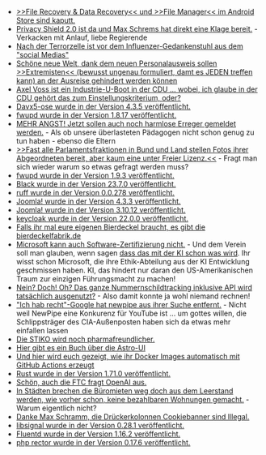 * [>>File Recovery & Data Recovery<< und >>File Manager<< im Android Store sind kaputt.](https://www.borncity.com/blog/2023/07/08/zwei-file-manager-apps-im-google-play-store-transferieren-daten-nach-china/)
* [Privacy Shield 2.0 ist da und Max Schrems hat direkt eine Klage bereit.](https://blog.fefe.de/?ts=9a52f638) - Verkacken mit Anlauf, liebe Regierende
* [Nach der Terrorzelle ist vor dem Influenzer-Gedankenstuhl aus dem "social Medias"](https://blog.fefe.de/?ts=9a5423ae)
* [Schöne neue Welt, dank dem neuen Personalausweis sollen >>Extremisten<< (bewusst ungenau formuliert, damt es JEDEN treffen kann) an der Ausreise gehindert werden können](https://blog.fefe.de/?ts=9a545841)
* [Axel Voss ist ein Industrie-U-Boot in der CDU ... wobei, ich glaube in der CDU gehört das zum Einstellungskriterium, oder?](https://netzpolitik.org/2023/schwarzbuch-axel-voss-ein-cdu-abgeordneter-schreibt-digitalgesetze-und-beraet-nebenher-die-digitalbranche/)
* [Davx5-ose wurde in der Version 4.3.5 veröffentlicht.](https://github.com/bitfireAT/davx5-ose/releases/tag/v4.3.5-ose)
* [fwupd wurde in der Version 1.8.17 veröffentlicht.](https://github.com/fwupd/fwupd/releases/tag/1.8.17)
* [MEHR ANGST! Jetzt sollen auch noch harmlose Erreger gemeldet werden.](https://impfentscheidung.online/meldepflicht-harmloser-erreger/) - Als ob unsere überlasteten Pädagogen nicht schon genug zu tun haben - ebenso die Eltern
* [>>Fast alle Parlamentsfraktionen in Bund und Land stellen Fotos ihrer Abgeordneten bereit, aber kaum eine unter Freier Lizenz.<<](https://netzpolitik.org/2023/wikipedia-es-braucht-mehr-frei-lizenzierte-fotos-aus-den-parlamenten/) - Fragt man sich wieder warum so etwas gefragt werden muss?
* [fwupd wurde in der Version 1.9.3 veröffentlicht.](https://github.com/fwupd/fwupd/releases/tag/1.9.3)
* [Black wurde in der Version 23.7.0 veröffentlicht.](https://github.com/psf/black/releases/tag/23.7.0)
* [ruff wurde in der Version 0.0.278 veröffentlicht.](https://github.com/astral-sh/ruff/releases/tag/v0.0.278)
* [Joomla! wurde in der Version 4.3.3 veröffentlicht.](https://github.com/joomla/joomla-cms/releases/tag/4.3.3)
* [Joomla! wurde in der Version 3.10.12 veröffentlicht.](https://github.com/joomla/joomla-cms/releases/tag/3.10.12)
* [keycloak wurde in der Version 22.0.0 veröffentlicht.](https://github.com/keycloak/keycloak/releases/tag/22.0.0)
* [Falls ihr mal eure eigenen Bierdeckel braucht, es gibt die bierdeckelfabrik.de](https://bierdeckelfabrik.de/)
* [Microsoft kann auch Software-Zertifizierung nicht.](https://blog.fefe.de/?ts=9a51cd75) - Und dem Verein soll man glauben, wenn sagen [dass das mit der KI schon was wird](https://blog.fefe.de/?ts=9a4efe44). Ihr wisst schon Microsoft, die ihre Ethik-Abteilung aus der KI Entwicklung geschmissen haben. KI, das hindert nur daran den US-Amerikanischen Traum zur einzigen Führungsmacht zu machen!
* [Nein? Doch! Oh? Das ganze Nummernschildtracking inklusive API wird tatsächlich ausgenutzt?](https://netzpolitik.org/2023/drastischer-anstieg-automatisierter-abfragen-im-sis-ii-zunahme-geht-vermutlich-auf-abfrage-von-nummernschildern-zurueck/) - Also damit konnte ja wohl niemand rechnen!
* ["Ich hab recht"-Google hat newpipe aus ihrer Suche entfernt.](https://newpipe.net/blog/pinned/announcement/newpipe-net-dmca-google-search/) - Nicht weil NewPipe eine Konkurenz für YouTube ist ... um gottes willen, die Schlippsträger des CIA-Außenposten haben sich da etwas mehr einfallen lassen
* [Die STIKO wird noch pharmafreundlicher.](https://impfentscheidung.online/stiko-verlaengerung-und-neuausrichtung/)
* [Hier gibt es ein Buch über die Astro-UI](https://www.freecodecamp.org/news/how-to-use-the-astro-ui-framework/)
* [Und hier wird euch gezeigt, wie ihr Docker Images automatisch mit GitHub Actions erzeugt](https://www.freecodecamp.org/news/automating-docker-image-builds-and-publishing-with-pack-cli/)
* [Rust wurde in der Version 1.71.0 veröffentlicht.](https://blog.rust-lang.org/2023/07/13/Rust-1.71.0.html)
* [Schön, auch die FTC fragt OpenAI aus.](https://blog.fefe.de/?ts=9a4ea4d9)
* [In Städten brechen die Büromieten weg doch aus dem Leerstand werden, wie vorher schon, keine bezahlbaren Wohnungen gemacht.](https://blog.fefe.de/?ts=9a4fded4) - Warum eigentlich nicht?
* [Danke Max Schramm, die Drückerkolonnen Cookiebanner sind Illegal.](https://blog.fefe.de/?ts=9a4fddbc)
* [libsignal wurde in der Version 0.28.1 veröffentlicht.](https://github.com/signalapp/libsignal/releases/tag/v0.28.1)
* [Fluentd wurde in der Version 1.16.2 veröffentlicht.](https://github.com/fluent/fluentd/releases/tag/v1.16.2)
* [php rector wurde in der Version 0.17.6 veröffentlicht.](https://github.com/rectorphp/rector/releases/tag/0.17.6)

